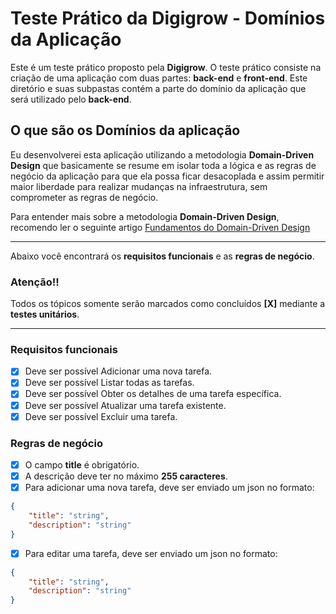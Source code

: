 # Teste Prático da Digigrow - Domínios da Aplicação

Este é um teste prático proposto pela **Digigrow**. O teste prático consiste na criação de uma aplicação com duas partes: **back-end** e **front-end**. Este diretório e suas subpastas contém a parte do domínio da aplicação que será utilizado pelo **back-end**.

## O que são os Domínios da aplicação

Eu desenvolverei esta aplicação utilizando a metodologia **Domain-Driven Design** que basicamente se resume em isolar toda a lógica e as regras de negócio da aplicação para que ela possa ficar desacoplada e assim permitir maior liberdade para realizar mudanças na infraestrutura, sem comprometer as regras de negócio.

Para entender mais sobre a metodologia **Domain-Driven Design**, recomendo ler o seguinte artigo [Fundamentos do Domain-Driven Design](https://www.brunovalero.com.br/repos/fast-feet-api-desafio-rocketseat/issues/12)

---

Abaixo você encontrará os **requisitos funcionais** e as **regras de negócio**. 

### **Atenção!!** 
Todos os tópicos somente serão marcados como concluídos **[X]** mediante a **testes unitários**.

---

### Requisitos funcionais

- [x] Deve ser possível Adicionar uma nova tarefa.
- [x] Deve ser possível Listar todas as tarefas.
- [x] Deve ser possível Obter os detalhes de uma tarefa específica.
- [x] Deve ser possível Atualizar uma tarefa existente.
- [x] Deve ser possível Excluir uma tarefa.

### Regras de negócio

- [x] O campo **title** é obrigatório.
- [x] A descrição deve ter no máximo **255 caracteres**.
- [x] Para adicionar uma nova tarefa, deve ser enviado um json no formato:

```json
{ 
    "title": "string", 
    "description": "string" 
}
```
- [x] Para editar uma tarefa, deve ser enviado um json no formato:

```json
{ 
    "title": "string", 
    "description": "string" 
}
```